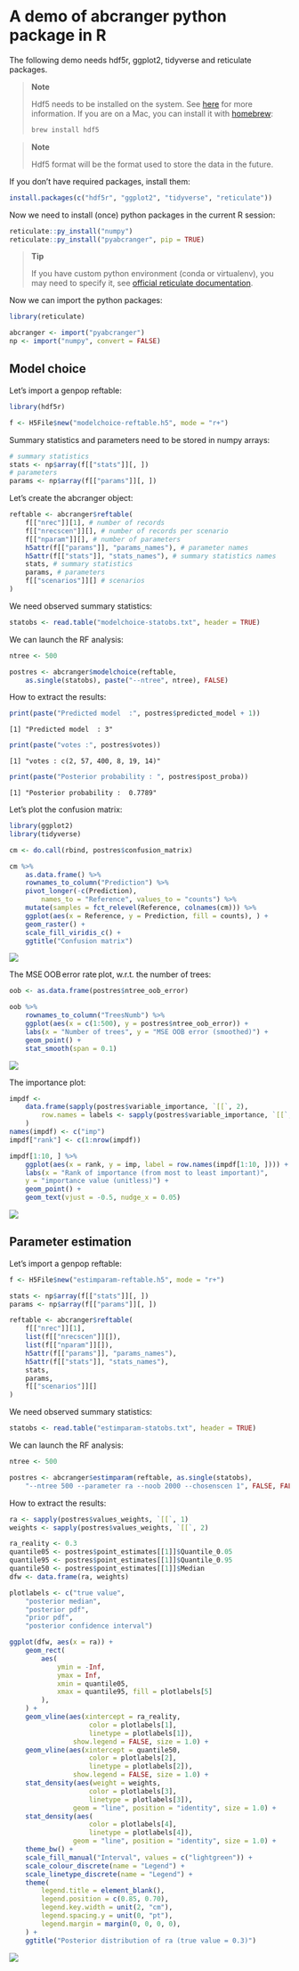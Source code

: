 A demo of abcranger python package in R
================

The following demo needs hdf5r, ggplot2, tidyverse and reticulate
packages.

<div>

> **Note**
>
> Hdf5 needs to be installed on the system. See
> [here](https://support.hdfgroup.org/HDF5/release/obtain5.html) for
> more information. If you are on a Mac, you can install it with
> [homebrew](https://brew.sh/):
>
> ``` bash
> brew install hdf5
> ```

</div>

<div>

> **Note**
>
> Hdf5 format will be the format used to store the data in the future.

</div>

If you don’t have required packages, install them:

``` r
install.packages(c("hdf5r", "ggplot2", "tidyverse", "reticulate"))
```

Now we need to install (once) python packages in the current R session:

``` r
reticulate::py_install("numpy")
reticulate::py_install("pyabcranger", pip = TRUE)
```

<div>

> **Tip**
>
> If you have custom python environment (conda or virtualenv), you may
> need to specify it, see [official reticulate
> documentation](https://rstudio.github.io/reticulate/articles/python_packages.html).

</div>

Now we can import the python packages:

``` r
library(reticulate)

abcranger <- import("pyabcranger")
np <- import("numpy", convert = FALSE)
```

## Model choice

Let’s import a genpop reftable:

``` r
library(hdf5r)

f <- H5File$new("modelchoice-reftable.h5", mode = "r+")
```

Summary statistics and parameters need to be stored in numpy arrays:

``` r
# summary statistics
stats <- np$array(f[["stats"]][, ])
# parameters
params <- np$array(f[["params"]][, ])
```

Let’s create the abcranger object:

``` r
reftable <- abcranger$reftable(
    f[["nrec"]][1], # number of records
    f[["nrecscen"]][], # number of records per scenario
    f[["nparam"]][], # number of parameters
    h5attr(f[["params"]], "params_names"), # parameter names
    h5attr(f[["stats"]], "stats_names"), # summary statistics names
    stats, # summary statistics
    params, # parameters
    f[["scenarios"]][] # scenarios
)
```

We need observed summary statistics:

``` r
statobs <- read.table("modelchoice-statobs.txt", header = TRUE)
```

We can launch the RF analysis:

``` r
ntree <- 500

postres <- abcranger$modelchoice(reftable,
    as.single(statobs), paste("--ntree", ntree), FALSE)
```

How to extract the results:

``` r
print(paste("Predicted model  :", postres$predicted_model + 1))
```

    [1] "Predicted model  : 3"

``` r
print(paste("votes :", postres$votes))
```

    [1] "votes : c(2, 57, 400, 8, 19, 14)"

``` r
print(paste("Posterior probability : ", postres$post_proba))
```

    [1] "Posterior probability :  0.7789"

Let’s plot the confusion matrix:

``` r
library(ggplot2)
library(tidyverse)

cm <- do.call(rbind, postres$confusion_matrix)

cm %>%
    as.data.frame() %>%
    rownames_to_column("Prediction") %>%
    pivot_longer(-c(Prediction),
        names_to = "Reference", values_to = "counts") %>%
    mutate(samples = fct_relevel(Reference, colnames(cm))) %>%
    ggplot(aes(x = Reference, y = Prediction, fill = counts), ) +
    geom_raster() +
    scale_fill_viridis_c() +
    ggtitle("Confusion matrix")
```

![](abcranger-reticulate_files/figure-commonmark/unnamed-chunk-10-1.png)

The MSE OOB error rate plot, w.r.t. the number of trees:

``` r
oob <- as.data.frame(postres$ntree_oob_error)

oob %>%
    rownames_to_column("TreesNumb") %>%
    ggplot(aes(x = c(1:500), y = postres$ntree_oob_error)) +
    labs(x = "Number of trees", y = "MSE OOB error (smoothed)") +
    geom_point() +
    stat_smooth(span = 0.1)
```

![](abcranger-reticulate_files/figure-commonmark/unnamed-chunk-11-1.png)

The importance plot:

``` r
impdf <-
    data.frame(sapply(postres$variable_importance, `[[`, 2),
        row.names = labels <- sapply(postres$variable_importance, `[[`, 1)
    )
names(impdf) <- c("imp")
impdf["rank"] <- c(1:nrow(impdf))

impdf[1:10, ] %>%
    ggplot(aes(x = rank, y = imp, label = row.names(impdf[1:10, ]))) +
    labs(x = "Rank of importance (from most to least important)",
    y = "importance value (unitless)") +
    geom_point() +
    geom_text(vjust = -0.5, nudge_x = 0.05)
```

![](abcranger-reticulate_files/figure-commonmark/unnamed-chunk-12-1.png)

## Parameter estimation

Let’s import a genpop reftable:

``` r
f <- H5File$new("estimparam-reftable.h5", mode = "r+")

stats <- np$array(f[["stats"]][, ])
params <- np$array(f[["params"]][, ])

reftable <- abcranger$reftable(
    f[["nrec"]][1],
    list(f[["nrecscen"]][]),
    list(f[["nparam"]][]),
    h5attr(f[["params"]], "params_names"),
    h5attr(f[["stats"]], "stats_names"),
    stats,
    params,
    f[["scenarios"]][]
)
```

We need observed summary statistics:

``` r
statobs <- read.table("estimparam-statobs.txt", header = TRUE)
```

We can launch the RF analysis:

``` r
ntree <- 500

postres <- abcranger$estimparam(reftable, as.single(statobs),
    "--ntree 500 --parameter ra --noob 2000 --chosenscen 1", FALSE, FALSE)
```

How to extract the results:

``` r
ra <- sapply(postres$values_weights, `[[`, 1)
weights <- sapply(postres$values_weights, `[[`, 2)

ra_reality <- 0.3
quantile05 <- postres$point_estimates[[1]]$Quantile_0.05
quantile95 <- postres$point_estimates[[1]]$Quantile_0.95
quantile50 <- postres$point_estimates[[1]]$Median
dfw <- data.frame(ra, weights)

plotlabels <- c("true value",
    "posterior median",
    "posterior pdf",
    "prior pdf",
    "posterior confidence interval")

ggplot(dfw, aes(x = ra)) +
    geom_rect(
        aes(
            ymin = -Inf,
            ymax = Inf,
            xmin = quantile05,
            xmax = quantile95, fill = plotlabels[5]
        ),
    ) +
    geom_vline(aes(xintercept = ra_reality,
                    color = plotlabels[1],
                    linetype = plotlabels[1]),
                show.legend = FALSE, size = 1.0) +
    geom_vline(aes(xintercept = quantile50,
                    color = plotlabels[2],
                    linetype = plotlabels[2]), 
                show.legend = FALSE, size = 1.0) +
    stat_density(aes(weight = weights,
                    color = plotlabels[3],
                    linetype = plotlabels[3]),
                geom = "line", position = "identity", size = 1.0) +
    stat_density(aes(
                    color = plotlabels[4],
                    linetype = plotlabels[4]),
                geom = "line", position = "identity", size = 1.0) +
    theme_bw() +
    scale_fill_manual("Interval", values = c("lightgreen")) +
    scale_colour_discrete(name = "Legend") +
    scale_linetype_discrete(name = "Legend") +
    theme(
        legend.title = element_blank(),
        legend.position = c(0.85, 0.70),
        legend.key.width = unit(2, "cm"),
        legend.spacing.y = unit(0, "pt"),
        legend.margin = margin(0, 0, 0, 0),
    ) +
    ggtitle("Posterior distribution of ra (true value = 0.3)")
```

![](abcranger-reticulate_files/figure-commonmark/unnamed-chunk-16-1.png)
